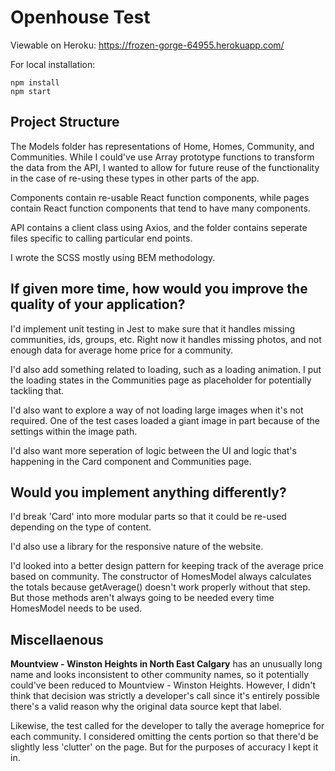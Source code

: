 # Openhouse Test

Viewable on Heroku: https://frozen-gorge-64955.herokuapp.com/

For local installation:

```
npm install
npm start
````

## Project Structure

The Models folder has representations of Home, Homes, Community, and Communities. While I could've use Array prototype functions to transform the data from the API, I wanted to allow for future reuse of the functionality in the case of re-using these types in other parts of the app.

Components contain re-usable React function components, while pages contain React function components that tend to have many components.

API contains a client class using Axios, and the folder contains seperate files specific to calling particular end points.

I wrote the SCSS mostly using BEM methodology.

## If given more time, how would you improve the quality of your application?

I'd implement unit testing in Jest to make sure that it handles missing communities, ids, groups, etc. Right now it handles missing photos, and not enough data for average home price for a community.

I'd also add something related to loading, such as a loading animation. I put the loading states in the Communities page as placeholder for potentially tackling that.

I'd also want to explore a way of not loading large images when it's not required. One of the test cases loaded a giant image in part because of the settings within the image path. 

I'd also want more seperation of logic between the UI and logic that's happening in the Card component and Communities page.

## Would you implement anything differently?

I'd break 'Card' into more modular parts so that it could be re-used depending on the type of content. 

I'd also use a library for the responsive nature of the website.

I'd looked into a better design pattern for keeping track of the average price based on community. The constructor of HomesModel always calculates the totals because getAverage() doesn't work properly without that step. But those methods aren't always going to be needed every time HomesModel needs to be used.

## Miscellaenous
**Mountview - Winston Heights in North East Calgary** has an unusually long name and looks inconsistent to other community names, so it potentially could've been reduced to Mountview - Winston Heights. However, I didn't think that decision was strictly a developer's call since it's entirely possible there's a valid reason why the original data source kept that label. 

Likewise, the test called for the developer to tally the average homeprice for each community. I considered omitting the cents portion so that there'd be slightly less 'clutter' on the page. But for the purposes of accuracy I kept it in.

